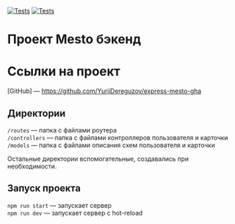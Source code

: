 [![Tests](../../actions/workflows/tests-13-sprint.yml/badge.svg)](../../actions/workflows/tests-13-sprint.yml) [![Tests](../../actions/workflows/tests-14-sprint.yml/badge.svg)](../../actions/workflows/tests-14-sprint.yml)
# Проект Mesto бэкенд

# Ссылки на проект
[GitHub] — https://github.com/YuriiDereguzov/express-mesto-gha

## Директории

`/routes` — папка с файлами роутера  
`/controllers` — папка с файлами контроллеров пользователя и карточки   
`/models` — папка с файлами описания схем пользователя и карточки  
  
Остальные директории вспомогательные, создавались при необходимости.

## Запуск проекта

`npm run start` — запускает сервер   
`npm run dev` — запускает сервер с hot-reload
